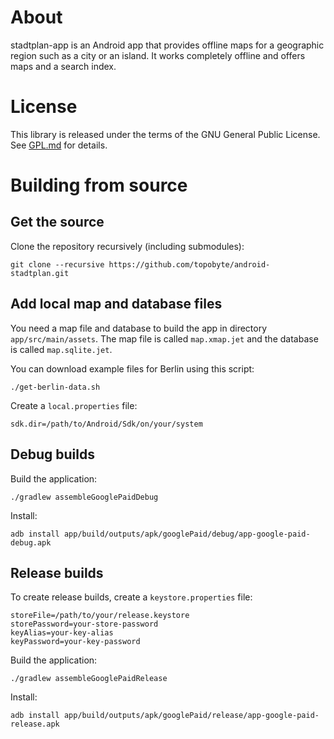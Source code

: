 # About

stadtplan-app is an Android app that provides offline maps for a
geographic region such as a city or an island. It works completely offline
and offers maps and a search index.

# License

This library is released under the terms of the GNU General Public
License. See [GPL.md](GPL.md) for details.

# Building from source

## Get the source

Clone the repository recursively (including submodules):

    git clone --recursive https://github.com/topobyte/android-stadtplan.git

## Add local map and database files

You need a map file and database to build the app in directory
`app/src/main/assets`. The map file is called `map.xmap.jet` and the
database is called `map.sqlite.jet`.

You can download example files for Berlin using this script:

    ./get-berlin-data.sh

Create a `local.properties` file:

    sdk.dir=/path/to/Android/Sdk/on/your/system

## Debug builds

Build the application:

    ./gradlew assembleGooglePaidDebug

Install:

    adb install app/build/outputs/apk/googlePaid/debug/app-google-paid-debug.apk

## Release builds

To create release builds, create a `keystore.properties` file:

    storeFile=/path/to/your/release.keystore
    storePassword=your-store-password
    keyAlias=your-key-alias
    keyPassword=your-key-password

Build the application:

    ./gradlew assembleGooglePaidRelease

Install:

    adb install app/build/outputs/apk/googlePaid/release/app-google-paid-release.apk
